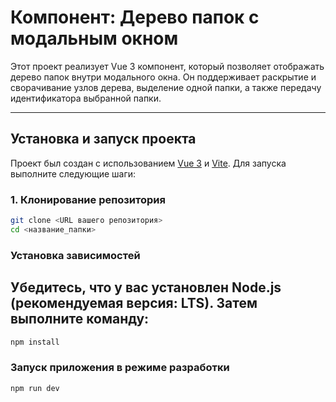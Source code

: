 # Компонент: Дерево папок с модальным окном

Этот проект реализует Vue 3 компонент, который позволяет отображать дерево папок внутри модального окна. Он поддерживает раскрытие и сворачивание узлов дерева, выделение одной папки, а также передачу идентификатора выбранной папки.

---

## Установка и запуск проекта

Проект был создан с использованием [Vue 3](https://vuejs.org/) и [Vite](https://vitejs.dev/). Для запуска выполните следующие шаги:

### 1. Клонирование репозитория

```bash
git clone <URL вашего репозитория>
cd <название_папки>
```

### Установка зависимостей
## Убедитесь, что у вас установлен Node.js (рекомендуемая версия: LTS). Затем выполните команду:

```bash
npm install
```

### Запуск приложения в режиме разработки
```bash
npm run dev
```
